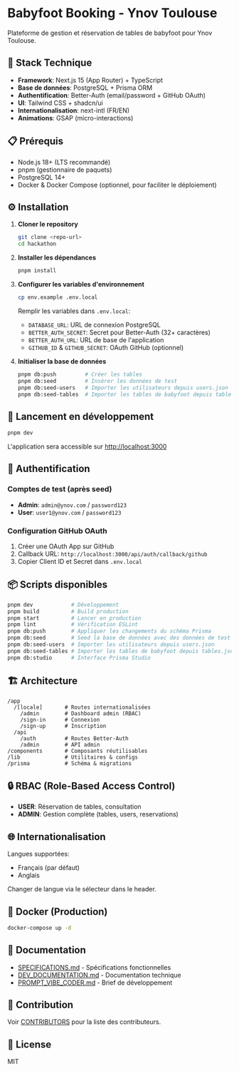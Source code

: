 # Babyfoot Booking - Ynov Toulouse

Plateforme de gestion et réservation de tables de babyfoot pour Ynov Toulouse.

## 🚀 Stack Technique

- **Framework**: Next.js 15 (App Router) + TypeScript
- **Base de données**: PostgreSQL + Prisma ORM
- **Authentification**: Better-Auth (email/password + GitHub OAuth)
- **UI**: Tailwind CSS + shadcn/ui
- **Internationalisation**: next-intl (FR/EN)
- **Animations**: GSAP (micro-interactions)

## 📋 Prérequis

- Node.js 18+ (LTS recommandé)
- pnpm (gestionnaire de paquets)
- PostgreSQL 14+
- Docker & Docker Compose (optionnel, pour faciliter le déploiement)

## ⚙️ Installation

1. **Cloner le repository**

   ```bash
   git clone <repo-url>
   cd hackathon
   ```

2. **Installer les dépendances**

   ```bash
   pnpm install
   ```

3. **Configurer les variables d'environnement**

   ```bash
   cp env.example .env.local
   ```

   Remplir les variables dans `.env.local`:

   - `DATABASE_URL`: URL de connexion PostgreSQL
   - `BETTER_AUTH_SECRET`: Secret pour Better-Auth (32+ caractères)
   - `BETTER_AUTH_URL`: URL de base de l'application
   - `GITHUB_ID` & `GITHUB_SECRET`: OAuth GitHub (optionnel)

4. **Initialiser la base de données**
   ```bash
   pnpm db:push         # Créer les tables
   pnpm db:seed         # Insérer les données de test
   pnpm db:seed-users   # Importer les utilisateurs depuis users.json (optionnel)
   pnpm db:seed-tables  # Importer les tables de babyfoot depuis tables.json (optionnel)
   ```

## 🏃 Lancement en développement

```bash
pnpm dev
```

L'application sera accessible sur [http://localhost:3000](http://localhost:3000)

## 🔐 Authentification

### Comptes de test (après seed)

- **Admin**: `admin@ynov.com` / `password123`
- **User**: `user1@ynov.com` / `password123`

### Configuration GitHub OAuth

1. Créer une OAuth App sur GitHub
2. Callback URL: `http://localhost:3000/api/auth/callback/github`
3. Copier Client ID et Secret dans `.env.local`

## 📦 Scripts disponibles

```bash
pnpm dev            # Développement
pnpm build          # Build production
pnpm start          # Lancer en production
pnpm lint           # Vérification ESLint
pnpm db:push        # Appliquer les changements du schéma Prisma
pnpm db:seed        # Seed la base de données avec des données de test
pnpm db:seed-users  # Importer les utilisateurs depuis users.json
pnpm db:seed-tables # Importer les tables de babyfoot depuis tables.json
pnpm db:studio      # Interface Prisma Studio
```

## 🏗️ Architecture

```
/app
  /[locale]       # Routes internationalisées
    /admin        # Dashboard admin (RBAC)
    /sign-in      # Connexion
    /sign-up      # Inscription
  /api
    /auth         # Routes Better-Auth
    /admin        # API admin
/components       # Composants réutilisables
/lib              # Utilitaires & configs
/prisma           # Schéma & migrations
```

## 🔒 RBAC (Role-Based Access Control)

- **USER**: Réservation de tables, consultation
- **ADMIN**: Gestion complète (tables, users, reservations)

## 🌐 Internationalisation

Langues supportées:

- Français (par défaut)
- Anglais

Changer de langue via le sélecteur dans le header.

## 🐳 Docker (Production)

```bash
docker-compose up -d
```

## 📝 Documentation

- [SPECIFICATIONS.md](./SPECIFICATIONS.md) - Spécifications fonctionnelles
- [DEV_DOCUMENTATION.md](./DEV_DOCUMENTATION.md) - Documentation technique
- [PROMPT_VIBE_CODER.md](./PROMPT_VIBE_CODER.md) - Brief de développement

## 🤝 Contribution

Voir [CONTRIBUTORS](./CONTRIBUTORS) pour la liste des contributeurs.

## 📄 License

MIT
